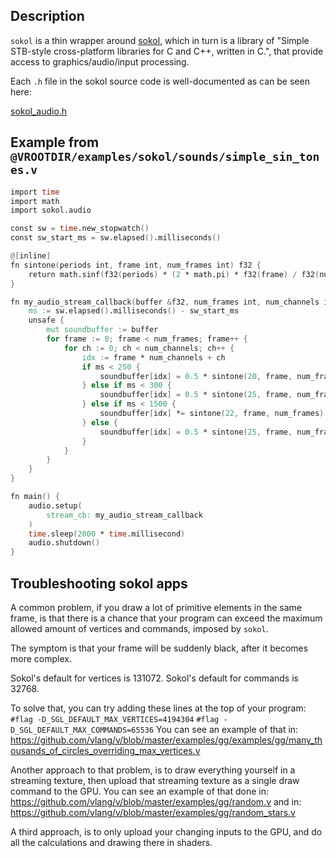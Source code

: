 ## Description

`sokol` is a thin wrapper around [sokol](https://github.com/floooh/sokol),
which in turn is a library of "Simple STB-style cross-platform libraries
for C and C++, written in C.", that provide access to graphics/audio/input
processing.

Each `.h` file in the sokol source code is well-documented as can be seen here:

[sokol_audio.h](https://github.com/floooh/sokol/blob/master/sokol_audio.h)

## Example from `@VROOTDIR/examples/sokol/sounds/simple_sin_tones.v`

```v cgen
import time
import math
import sokol.audio

const sw = time.new_stopwatch()
const sw_start_ms = sw.elapsed().milliseconds()

@[inline]
fn sintone(periods int, frame int, num_frames int) f32 {
	return math.sinf(f32(periods) * (2 * math.pi) * f32(frame) / f32(num_frames))
}

fn my_audio_stream_callback(buffer &f32, num_frames int, num_channels int) {
	ms := sw.elapsed().milliseconds() - sw_start_ms
	unsafe {
		mut soundbuffer := buffer
		for frame := 0; frame < num_frames; frame++ {
			for ch := 0; ch < num_channels; ch++ {
				idx := frame * num_channels + ch
				if ms < 250 {
					soundbuffer[idx] = 0.5 * sintone(20, frame, num_frames)
				} else if ms < 300 {
					soundbuffer[idx] = 0.5 * sintone(25, frame, num_frames)
				} else if ms < 1500 {
					soundbuffer[idx] *= sintone(22, frame, num_frames)
				} else {
					soundbuffer[idx] = 0.5 * sintone(25, frame, num_frames)
				}
			}
		}
	}
}

fn main() {
	audio.setup(
		stream_cb: my_audio_stream_callback
	)
	time.sleep(2000 * time.millisecond)
	audio.shutdown()
}
```

## Troubleshooting sokol apps

A common problem, if you draw a lot of primitive elements in the same frame,
is that there is a chance that your program can exceed the maximum
allowed amount of vertices and commands, imposed by `sokol`.

The symptom is that your frame will be suddenly black, after it
becomes more complex.

Sokol's default for vertices is 131072.
Sokol's default for commands is 32768.

To solve that, you can try adding these lines at the top of your program:
`#flag -D_SGL_DEFAULT_MAX_VERTICES=4194304`
`#flag -D_SGL_DEFAULT_MAX_COMMANDS=65536`
You can see an example of that in:
https://github.com/vlang/v/blob/master/examples/gg/examples/gg/many_thousands_of_circles_overriding_max_vertices.v

Another approach to that problem, is to draw everything yourself in a streaming
texture, then upload that streaming texture as a single draw command to the GPU.
You can see an example of that done in:
https://github.com/vlang/v/blob/master/examples/gg/random.v
and in:
https://github.com/vlang/v/blob/master/examples/gg/random_stars.v

A third approach, is to only upload your changing inputs to the GPU, and do all
the calculations and drawing there in shaders.
